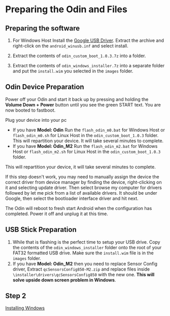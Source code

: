 # Preparing the Odin and Files

## Preparing the software

1. For Windows Host Install the [Google USB Driver](https://developer.android.com/studio/run/win-usb). Extract the archive and right-click on the `android_winusb.inf` and select install.

2. Extract the contents of `odin_custom_boot_1.0.3.7z` into a folder.

3. Extract the contents of `odin_windows_installer.7z` into a separate folder and put the `install.wim` you selected in the `images` folder.

## Odin Device Preparation

Power off your Odin and start it back up by pressing and holding the **Volume Down + Power** button until you see the green START text. You are now booted to fastboot.

Plug your device into your pc
 - If you have **Model: Odin**  Run the `flash_odin_m0.bat` for Windows Host or `flash_odin_m0.sh` for Linux Host in the `odin_custom_boot_1.0.3` folder. This will repartition your device. It will take several minutes to complete.
 - If you have **Model: Odin_M2**  Run the `flash_odin_m2.bat` for Windows Host or `flash_odin_m2.sh` for Linux Host in the `odin_custom_boot_1.0.3` folder.

 This will repartition your device, it will take several minutes to complete.

 If this step doesn't work, you may need to manually assign the device the correct driver from device manager by finding the device, right-clicking on it and selecting update driver. Then select browse my computer for drivers followed by let me pick from a list of available drivers. It should be under Google, then select the bootloader interface driver and hit next.

The Odin will reboot to fresh start Android when the configuration has completed. Power it off and unplug it at this time.

## USB Stick Preparation

1. While that is flashing is the perfect time to setup your USB drive. Copy the contents of the `odin_windows_installer` folder onto the root of your FAT32 formatted USB drive. Make sure the `install.wim` file is in the `images` folder.
2. If you have **Model: Odin_M2** then you need to replace Sensor Config driver, Extract `qcSensorsConfig850-M2.zip` and replace files inside `\installer\drivers\qcSensorsConfig850` with the new one. **This will solve upside down screen problem in Windows**.

## Step 2

[Installing Windows](https://github.com/ProjectValhalla/OdinMultiBootGuides/blob/main/pages/installing_windows.md)
